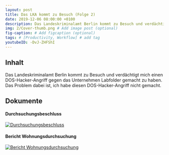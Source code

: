 ```yaml
---
layout: post
title: Das LKA kommt zu Besuch (Folge 2)
date: 2019-12-06 08:00:00 +0100
description: Das Landeskriminalamt Berlin kommt zu Besuch und verdächtigt mich einen DOS-Hacker-Angriff gegen das Unternehmen Labfolder gemacht zu haben. Das Problem dabei ist, ich habe diesen DOS-Hacker-Angriff nicht gemacht.
img: 2/Cover-thumb.png # Add image post (optional)
fig-caption: # Add figcaption (optional)
tags: # [Productivity, Workflow] # add tag
youtubeID: -DvJ-ZHFShI
---
```


## Inhalt

Das Landeskriminalamt Berlin kommt zu Besuch und verdächtigt mich einen DOS-Hacker-Angriff gegen das Unternehmen Labfolder gemacht zu haben. Das Problem dabei ist, ich habe diesen DOS-Hacker-Angriff nicht gemacht.

## Dokumente

#### Durchsuchungsbeschluss

<a href="{{site.baseurl}}/assets/img/2/Durchsuchungsbeschluss.png" target="_blank">
  <img src="{{site.baseurl}}/assets/img/2/Durchsuchungsbeschluss.png" alt="Durchsuchungsbeschluss" title="Durchsuchungsbeschluss" class="image-link" />
</a>

#### Bericht Wohnungsdurchsuchung

<a href="{{site.baseurl}}/assets/img/2/Bericht-Wohnungsdurchsuchung.png" target="_blank">
  <img src="{{site.baseurl}}/assets/img/2/Bericht-Wohnungsdurchsuchung.png" alt="Bericht Wohnungsdurchsuchung" title="Bericht Wohnungsdurchsuchung" class="image-link" />
</a>
